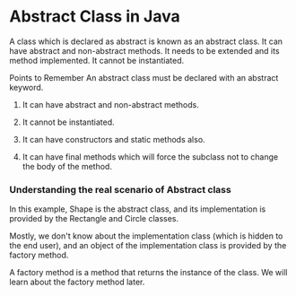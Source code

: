 # Abstract Class in Java

A class which is declared as abstract is known as an abstract class. It can have abstract and non-abstract methods. It needs to be extended and its method implemented. It cannot be instantiated.

Points to Remember
An abstract class must be declared with an abstract keyword.

1. It can have abstract and non-abstract methods.

2. It cannot be instantiated.

3. It can have constructors and static methods also.

4. It can have final methods which will force the subclass not to change the body of the method.

### Understanding the real scenario of Abstract class

In this example, Shape is the abstract class, and its implementation is provided by the Rectangle and Circle classes.

Mostly, we don't know about the implementation class (which is hidden to the end user), and an object of the implementation class is provided by the factory method.

A factory method is a method that returns the instance of the class. We will learn about the factory method later.

